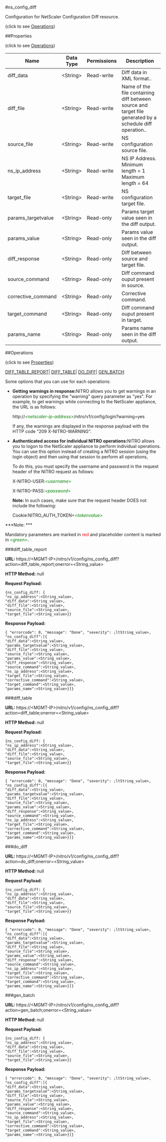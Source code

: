#ns_config_diff



Configuration for NetScaler Configuration Diff resource.

<span>(click to see [Operations](#operations))</span>



##Properties 

<span>(click to see [Operations](#operations))</span>





<table><thead><tr><th>Name</th><th>Data Type</th><th>Permissions</th><th>Description</th></tr></thead><tbody><tr><td>diff_data</td><td>&lt;String></td><td>Read-write</td><td>Diff data in XML format..</td></tr><tr><td>diff_file</td><td>&lt;String></td><td>Read-write</td><td>Name of the file containing diff between source and target file generated by a schedule diff operation..</td></tr><tr><td>source_file</td><td>&lt;String></td><td>Read-write</td><td>NS configuration source file.</td></tr><tr><td>ns_ip_address</td><td>&lt;String></td><td>Read-write</td><td>NS IP Address.<br>Minimum length = 1<br>Maximum length = 64</td></tr><tr><td>target_file</td><td>&lt;String></td><td>Read-write</td><td>NS configuration target file.</td></tr><tr><td>params_targetvalue</td><td>&lt;String></td><td>Read-only</td><td>Params target value seen in the diff output.</td></tr><tr><td>params_value</td><td>&lt;String></td><td>Read-only</td><td>Params value seen in the diff output.</td></tr><tr><td>diff_response</td><td>&lt;String></td><td>Read-only</td><td>Diff between source and target file.</td></tr><tr><td>source_command</td><td>&lt;String></td><td>Read-only</td><td>Diff command ouput present in source.</td></tr><tr><td>corrective_command</td><td>&lt;String></td><td>Read-only</td><td>Corrective command.</td></tr><tr><td>target_command</td><td>&lt;String></td><td>Read-only</td><td>Diff command ouput present in target.</td></tr><tr><td>params_name</td><td>&lt;String></td><td>Read-only</td><td>Params name seen in the diff output.</td></tr></tbody></table>

##Operations 

<span>(click to see [Properties](#properties))</span>





[DIFF_TABLE_REPORT](#diff_table_r)| [DIFF_TABLE](#diff_)| [DO_DIFF](#do)| [GEN_BATCH](#gen_)





Some options that you can use for each operations:

<ul><li><p><b>Getting warnings in response:</b>NITRO allows you to get warnings in an operation by specifying the "warning" query parameter as "yes". For example, to get warnings while connecting to the NetScaler appliance, the URL is as follows:</p><p>http://<span style="color:green;font-style:italic;">&lt;netscaler-ip-address&gt;</span>/nitro/v1/config/login?warning=yes</p><p>If any, the warnings are displayed in the response payload with the HTTP code "209 X-NITRO-WARNING".</p></li><li><p><b>Authenticated access for individual NITRO operations:</b>NITRO allows you to logon to the NetScaler appliance to perform individual operations. You can use this option instead of creating a NITRO session (using the login object) and then using that session to perform all operations,</p><p>To do this, you must specify the username and password in the request header of the NITRO request as follows:</p><p>X-NITRO-USER:<span style="color:green;font-style:italic;">&lt;username&gt;</span></p><p>X-NITRO-PASS:<span style="color:green;font-style:italic;">&lt;password&gt;</span></p><p><b>Note: </b>In such cases, make sure that the request header DOES not include the following:</p><p>Cookie:NITRO_AUTH_TOKEN=<span style="color:green;font-style:italic;">&lt;tokenvalue&gt;</span></p></li></ul>







***Note: *** 

Mandatory parameters are marked in <span style="color:#FF0000;">red</span> and placeholder content is marked in <span style="color:green;font-style:italic">&lt;green&gt;</span>.



###diff_table_report







<b>URL: </b>https://&lt;MGMT-IP&gt;/nitro/v1/config/ns_config_diff?action=diff_table_report;onerror=&lt;String_value&gt;

<b>HTTP Method: </b>null

<b>Request Payload: </b>
```
{ns_config_diff: {
"ns_ip_address":<String_value>,
"diff_data":<String_value>,
"diff_file":<String_value>,
"source_file":<String_value>,
"target_file":<String_value>}}
```

<b>Response Payload: </b>
```
{ "errorcode": 0, "message": "Done", "severity": ;ltString_value>, "ns_config_diff":[{
"diff_data":<String_value>,
"params_targetvalue":<String_value>,
"diff_file":<String_value>,
"source_file":<String_value>,
"params_value":<String_value>,
"diff_response":<String_value>,
"source_command":<String_value>,
"ns_ip_address":<String_value>,
"target_file":<String_value>,
"corrective_command":<String_value>,
"target_command":<String_value>,
"params_name":<String_value>}]}
```







###diff_table







<b>URL: </b>https://&lt;MGMT-IP&gt;/nitro/v1/config/ns_config_diff?action=diff_table;onerror=&lt;String_value&gt;

<b>HTTP Method: </b>null

<b>Request Payload: </b>
```
{ns_config_diff: {
"ns_ip_address":<String_value>,
"diff_data":<String_value>,
"diff_file":<String_value>,
"source_file":<String_value>,
"target_file":<String_value>}}
```

<b>Response Payload: </b>
```
{ "errorcode": 0, "message": "Done", "severity": ;ltString_value>, "ns_config_diff":[{
"diff_data":<String_value>,
"params_targetvalue":<String_value>,
"diff_file":<String_value>,
"source_file":<String_value>,
"params_value":<String_value>,
"diff_response":<String_value>,
"source_command":<String_value>,
"ns_ip_address":<String_value>,
"target_file":<String_value>,
"corrective_command":<String_value>,
"target_command":<String_value>,
"params_name":<String_value>}]}
```







###do_diff







<b>URL: </b>https://&lt;MGMT-IP&gt;/nitro/v1/config/ns_config_diff?action=do_diff;onerror=&lt;String_value&gt;

<b>HTTP Method: </b>null

<b>Request Payload: </b>
```
{ns_config_diff: {
"ns_ip_address":<String_value>,
"diff_data":<String_value>,
"diff_file":<String_value>,
"source_file":<String_value>,
"target_file":<String_value>}}
```

<b>Response Payload: </b>
```
{ "errorcode": 0, "message": "Done", "severity": ;ltString_value>, "ns_config_diff":[{
"diff_data":<String_value>,
"params_targetvalue":<String_value>,
"diff_file":<String_value>,
"source_file":<String_value>,
"params_value":<String_value>,
"diff_response":<String_value>,
"source_command":<String_value>,
"ns_ip_address":<String_value>,
"target_file":<String_value>,
"corrective_command":<String_value>,
"target_command":<String_value>,
"params_name":<String_value>}]}
```







###gen_batch







<b>URL: </b>https://&lt;MGMT-IP&gt;/nitro/v1/config/ns_config_diff?action=gen_batch;onerror=&lt;String_value&gt;

<b>HTTP Method: </b>null

<b>Request Payload: </b>
```
{ns_config_diff: {
"ns_ip_address":<String_value>,
"diff_data":<String_value>,
"diff_file":<String_value>,
"source_file":<String_value>,
"target_file":<String_value>}}
```

<b>Response Payload: </b>
```
{ "errorcode": 0, "message": "Done", "severity": ;ltString_value>, "ns_config_diff":[{
"diff_data":<String_value>,
"params_targetvalue":<String_value>,
"diff_file":<String_value>,
"source_file":<String_value>,
"params_value":<String_value>,
"diff_response":<String_value>,
"source_command":<String_value>,
"ns_ip_address":<String_value>,
"target_file":<String_value>,
"corrective_command":<String_value>,
"target_command":<String_value>,
"params_name":<String_value>}]}
```







